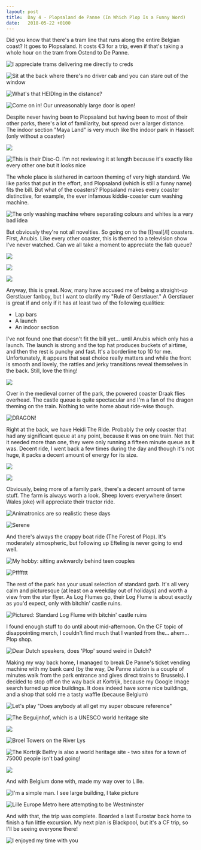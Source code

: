 ```yaml
---
layout: post
title:  Day 4 - Plopsaland de Panne (In Which Plop Is a Funny Word)
date:   2018-05-22 +0100
---
```

Did you know that there's a tram line that runs along the entire Belgian coast? It goes to Plopsaland. It costs €3 for a trip, even if that's taking a whole hour on the tram from Ostend to De Panne.

![I appreciate trams delivering me directly to creds](/assets/img/2018-05-28-benelux4-plopsaland/he91pNI.jpg)

![Sit at the back where there's no driver cab and you can stare out of the window](/assets/img/2018-05-28-benelux4-plopsaland/3kaOtOR.jpg)

![What's that HEIDIng in the distance?](/assets/img/2018-05-28-benelux4-plopsaland/aBY6j9I.jpg)

![Come on in! Our unreasonably large door is open!](/assets/img/2018-05-28-benelux4-plopsaland/Ostl2h4.jpg)

Despite never having been to Plopsaland but having been to most of their other parks, there's a lot of familiarity, but spread over a larger distance. The indoor section "Maya Land" is very much like the indoor park in Hasselt (only without a coaster)

![](/assets/img/2018-05-28-benelux4-plopsaland/gezm2hi.jpg)

![This is their Disc-O. I'm not reviewing it at length because it's exactly like every other one but it looks nice](/assets/img/2018-05-28-benelux4-plopsaland/9Kbaby6.jpg)

The whole place is slathered in cartoon theming of very high standard. We like parks that put in the effort, and Plopsaland (which is still a funny name) fits the bill. But what of the coasters? Plopsaland makes every coaster distinctive, for example, the ever infamous kiddie-coaster cum washing machine.

![The only washing machine where separating colours and whites is a very bad idea](/assets/img/2018-05-28-benelux4-plopsaland/QOkkcsQ.jpg)

But obviously they're not all novelties. So going on to the [I]real[/I] coasters. First, Anubis. Like every other coaster, this is themed to a television show I've never watched. Can we all take a moment to appreciate the fab queue?

![](/assets/img/2018-05-28-benelux4-plopsaland/XNXzKml.jpg)

![](/assets/img/2018-05-28-benelux4-plopsaland/bF1erdv.jpg)

![](/assets/img/2018-05-28-benelux4-plopsaland/VoxciYE.jpg)

Anyway, this is great. Now, many have accused me of being a straight-up Gerstlauer fanboy, but I want to clarify my "Rule of Gerstlauer." A Gerstlauer is great if and only if it has at least two of the following qualities:

- Lap bars
- A launch
- An indoor section

I've not found one that doesn't fit the bill yet... until Anubis which only has a launch. The launch is strong and the top hat produces buckets of airtime, and then the rest is punchy and fast. It's a borderline top 10 for me. Unfortunately, it appears that seat choice really matters and while the front is smooth and lovely, the rattles and jerky transitions reveal themselves in the back. Still, love the thing!

![](/assets/img/2018-05-28-benelux4-plopsaland/IqNzlq7.jpg)

Over in the medieval corner of the park, the powered coaster Draak flies overhead. The castle queue is quite spectacular and I'm a fan of the dragon theming on the train. Nothing to write home about ride-wise though.

![DRAGON!](/assets/img/2018-05-28-benelux4-plopsaland/aID4qiE.jpg)

Right at the back, we have Heidi The Ride. Probably the only coaster that had any significant queue at any point, because it was on one train. Not that it needed more than one, they were only running a fifteen minute queue as it was. Decent ride, I went back a few times during the day and though it's not huge, it packs a decent amount of energy for its size.

![](/assets/img/2018-05-28-benelux4-plopsaland/VrqFYCg.jpg)

![](/assets/img/2018-05-28-benelux4-plopsaland/QKbUZRe.jpg)

Obviously, being more of a family park, there's a decent amount of tame stuff. The farm is always worth a look. Sheep lovers everywhere (insert Wales joke) will appreciate their tractor ride.

![Animatronics are so realistic these days](/assets/img/2018-05-28-benelux4-plopsaland/5ES8JzT.jpg)

![Serene](/assets/img/2018-05-28-benelux4-plopsaland/GqZ0rNk.jpg)

And there's always the crappy boat ride (The Forest of Plop). It's moderately atmospheric, but following up Efteling is never going to end well.

![My hobby: sitting awkwardly behind teen couples](/assets/img/2018-05-28-benelux4-plopsaland/rhV6MQa.jpg)

![Pffffttt](/assets/img/2018-05-28-benelux4-plopsaland/gefFKeQ.jpg)

The rest of the park has your usual selection of standard garb. It's all very calm and picturesque (at least on a weekday out of holidays) and worth a view from the star flyer. As Log Flumes go, their Log Flume is about exactly as you'd expect, only with bitchin' castle ruins.

![Pictured: Standard Log Flume with bitchin' castle ruins](/assets/img/2018-05-28-benelux4-plopsaland/g2M3zKI.jpg)

I found enough stuff to do until about mid-afternoon. On the CF topic of disappointing merch, I couldn't find much that I wanted from the... ahem... Plop shop.

![Dear Dutch speakers, does 'Plop' sound weird in Dutch?](/assets/img/2018-05-28-benelux4-plopsaland/yRRQoua.jpg)

Making my way back home, I managed to break De Panne's ticket vending machine with my bank card (by the way, De Panne station is a couple of minutes walk from the park entrance and gives direct trains to Brussels). I decided to stop off on the way back at Kortrijk, because my Google Image search turned up nice buildings. It does indeed have some nice buildings, and a shop that sold me a tasty waffle (because Belgium)

![Let's play "Does anybody at all get my super obscure reference"](/assets/img/2018-05-28-benelux4-plopsaland/brRfI4v.jpg?1)

![The Beguijnhof, which is a UNESCO world heritage site](/assets/img/2018-05-28-benelux4-plopsaland/lQEFIPy.jpg)

![](/assets/img/2018-05-28-benelux4-plopsaland/WKUgW0M.jpg)

![Broel Towers on the River Lys](/assets/img/2018-05-28-benelux4-plopsaland/vTDP1r4.jpg)

![The Kortrijk Belfry is also a world heritage site - two sites for a town of 75000 people isn't bad going!](/assets/img/2018-05-28-benelux4-plopsaland/m1DuDoA.jpg)

![](/assets/img/2018-05-28-benelux4-plopsaland/br6cr3u.jpg)

And with Belgium done with, made my way over to Lille.

![I'm a simple man. I see large building, I take picture](/assets/img/2018-05-28-benelux4-plopsaland/arMlXM4.jpg)

![Lille Europe Metro here attempting to be Westminster](/assets/img/2018-05-28-benelux4-plopsaland/j4mkq4e.jpg)

And with that, the trip was complete. Boarded a last Eurostar back home to finish a fun little excursion. My next plan is Blackpool, but it's a CF trip, so I'll be seeing everyone there!

![I enjoyed my time with you](/assets/img/2018-05-28-benelux4-plopsaland/6VaZUqk.jpg)